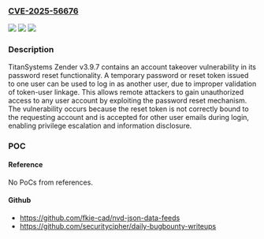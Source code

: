 ### [CVE-2025-56676](https://cve.mitre.org/cgi-bin/cvename.cgi?name=CVE-2025-56676)
![](https://img.shields.io/static/v1?label=Product&message=n%2Fa&color=blue)
![](https://img.shields.io/static/v1?label=Version&message=n%2Fa%20&color=brightgreen)
![](https://img.shields.io/static/v1?label=Vulnerability&message=n%2Fa&color=brightgreen)

### Description

TitanSystems Zender v3.9.7 contains an account takeover vulnerability in its password reset functionality. A temporary password or reset token issued to one user can be used to log in as another user, due to improper validation of token-user linkage. This allows remote attackers to gain unauthorized access to any user account by exploiting the password reset mechanism. The vulnerability occurs because the reset token is not correctly bound to the requesting account and is accepted for other user emails during login, enabling privilege escalation and information disclosure.

### POC

#### Reference
No PoCs from references.

#### Github
- https://github.com/fkie-cad/nvd-json-data-feeds
- https://github.com/securitycipher/daily-bugbounty-writeups

